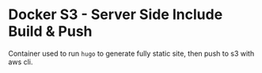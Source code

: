 # Docker S3 - Server Side Include Build & Push

Container used to run `hugo` to generate fully static site, then push to s3 with aws cli.
